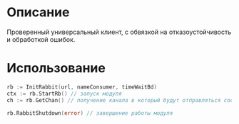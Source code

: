 # Описание
Проверенный универсальный клиент, с обвязкой на отказоустойчивость и обработкой ошибок.

# Использование
```go
rb := InitRabbit(url, nameConsumer, timeWaitBd)
ctx := rb.StartRb() // запуск модуля
ch := rb.GetChan() // получение канала в который будут отправляться сообщения

rb.RabbitShutdown(error) // завершение работы модуля
```